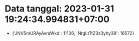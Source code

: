 # Data tanggal: 2023-01-31 19:24:34.994831+07:00

* {'JNV5mURAyAvrsWkd': 11106, 'NrgLtTtZ3z3yhy38': 16572}
